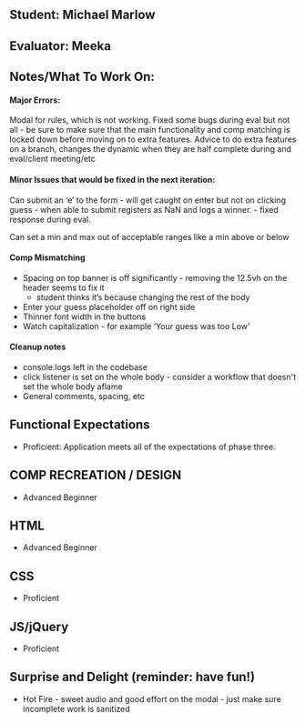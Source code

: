 ## Student: Michael Marlow
## Evaluator: Meeka
## Notes/What To Work On:

#### Major Errors:

Modal for rules, which is not working. Fixed some bugs during eval but not all - be sure to make sure that the main functionality and comp matching is locked down before moving on to extra features. Advice to do extra features on a branch, changes the dynamic when they are half complete during and eval/client meeting/etc

#### Minor Issues that would be fixed in the next iteration:

Can submit an ‘e’ to the form - will get caught on enter but not on clicking guess - when able to submit registers as NaN and logs a winner. - fixed response during eval.

Can set a min and max out of acceptable ranges like a min above or below

#### Comp Mismatching

- Spacing on top banner is off significantly - removing the 12.5vh on the header seems to fix it
    - student thinks it’s because changing the rest of the body 
- Enter your guess placeholder off on right side
- Thinner font width in the buttons
- Watch capitalization - for example ‘Your guess was too Low’

#### Cleanup notes 

- console.logs left in the codebase
- click listener is set on the whole body - consider a workflow that doesn't set the whole body aflame
- General comments, spacing, etc


## Functional Expectations

* Proficient: Application meets all of the expectations of phase three.  

## COMP RECREATION / DESIGN

* Advanced Beginner

## HTML

* Advanced Beginner  

## CSS
 
* Proficient   

## JS/jQuery

* Proficient   

## Surprise and Delight (reminder: have fun!)
 
* Hot Fire - sweet audio and good effort on the modal - just make sure incomplete work is sanitized 
